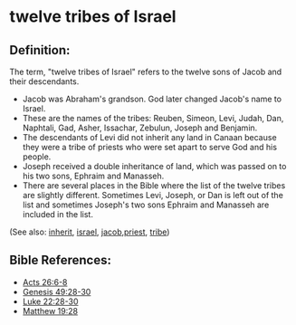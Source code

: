 # twelve tribes of Israel #

## Definition: ##

The term, "twelve tribes of Israel" refers to the twelve sons of Jacob and their descendants.

* Jacob was Abraham's grandson. God later changed Jacob's name to Israel.
* These are the names of the tribes: Reuben, Simeon, Levi, Judah, Dan, Naphtali, Gad, Asher, Issachar, Zebulun, Joseph and Benjamin.
* The descendants of Levi did not inherit any land in Canaan because they were a tribe of priests who were set apart to serve God and his people.
* Joseph received a double inheritance of land, which was passed on to his two sons, Ephraim and Manasseh.
*  There are several places in the Bible where the list of the twelve tribes are slightly different. Sometimes Levi, Joseph, or Dan is left out of the list and sometimes Joseph's two sons Ephraim and Manasseh are included in the list.

(See also: [inherit](../kt/inherit.md), [israel](../other/israel.md), [jacob](../other/jacob.md),[priest](../kt/priest.md), [tribe](../other/tribe.md)) 

## Bible References: ##

* [Acts 26:6-8](https://door43.org/en/bible/notes/act/26/06)
* [Genesis 49:28-30](https://door43.org/en/bible/notes/gen/49/28)
* [Luke 22:28-30](https://door43.org/en/bible/notes/luk/22/28)
* [Matthew 19:28](https://door43.org/en/bible/notes/mat/19/28)


